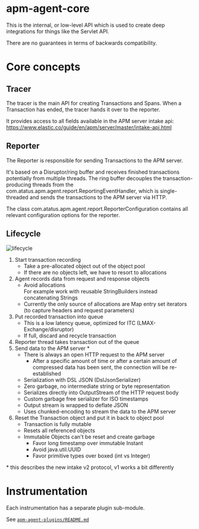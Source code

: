 # apm-agent-core

This is the internal, or low-level API which is used to create deep integrations for things like the Servlet API.

There are no guarantees in terms of backwards compatibility.

# Core concepts

## Tracer
The tracer is the main API for creating Transactions and Spans.
When a Transaction has ended, the tracer hands it over to the reporter.

It provides access to all fields available in the APM server intake api: https://www.elastic.co/guide/en/apm/server/master/intake-api.html

## Reporter
The Reporter is responsible for sending Transactions to the APM server.

It's based on a Disruptor/ring buffer and receives finished transactions potentially from multiple threads.
The ring buffer decouples the transaction-producing threads from the com.atatus.apm.agent.report.ReportingEventHandler,
which is single-threaded and sends the transactions to the APM server via HTTP.

The class com.atatus.apm.agent.report.ReporterConfiguration contains all relevant configuration options for the reporter.

## Lifecycle

![lifecycle](https://user-images.githubusercontent.com/2163464/43504125-64897f60-9562-11e8-8fce-b3b1553bddfe.png)

1. Start transaction recording
   - Take a pre-allocated object out of the object pool
   - If there are no objects left, we have to resort to allocations
2. Agent records data from request and response objects
   - Avoid allocations \
     For example work with reusable StringBuilders instead concatenating Strings
   - Currently the only source of allocations are Map entry set iterators \
     (to capture headers and request parameters)
3. Put recorded transaction into queue
   - This is a low latency queue, optimized for ITC (LMAX-Exchange/disruptor)
   - If full, discard and recycle transaction
4. Reporter thread takes transaction out of the queue
5. Send data to the APM server *
   - There is always an open HTTP request to the APM server
     - After a specific amount of time or after a certain amount of compressed data has been sent,
       the connection will be re-established
   - Serialization with DSL JSON (DslJsonSerializer)
   - Zero garbage, no intermediate string or byte representation
   - Serializes directly into OutputStream of the HTTP request body
   - Custom garbage free serializer for ISO timestamps
   - Output stream is wrapped to deflate JSON
   - Uses chunked-encoding to stream the data to the APM server
6. Reset the Transaction object and put it in back to object pool
   - Transaction is fully mutable
   - Resets all referenced objects
   - Immutable Objects can't be reset and create garbage
     - Favor long timestamp over immutable Instant
     - Avoid java.util.UUID
     - Favor primitive types over boxed (int vs Integer)

\* this describes the new intake v2 protocol, v1 works a bit differently

# Instrumentation

Each instrumentation has a separate plugin sub-module.

See [`apm-agent-plugins/README.md`](../apm-agent-plugins/README.md)
